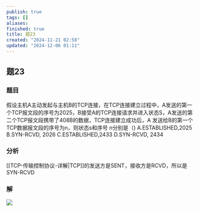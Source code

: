 ```yaml
---
publish: true
tags: []
aliases: 
finished: true
title: 题23
created: "2024-11-21 02:58"
updated: "2024-12-06 01:11"
---
```

## 题23
### 题目
假设主机A主动发起与主机B的TCP连接，在TCP连接建立过程中，A发送的第一个TCP报文段的序号为2025，B接受A的TCP连接请求并进入状态S，A发送的第二个TCP报文段携带了408B的数据，TCP连接建立成功后，A 发送给B的第一个 TCP数据报文段的序号为n，则状态s和序号 n分别是（)
A.ESTABLISHED,2025
B.SYN-RCVD, 2026
C.ESTABLISHED,2433
D.SYN-RCVD, 2434
### 分析
[[TCP-传输控制协议-详解|TCP]]的发送方是SENT，接收方是RCVD，所以是SYN-RCVD
### 解
![](https://img.hwenyi.live/202411211136488.webp)

